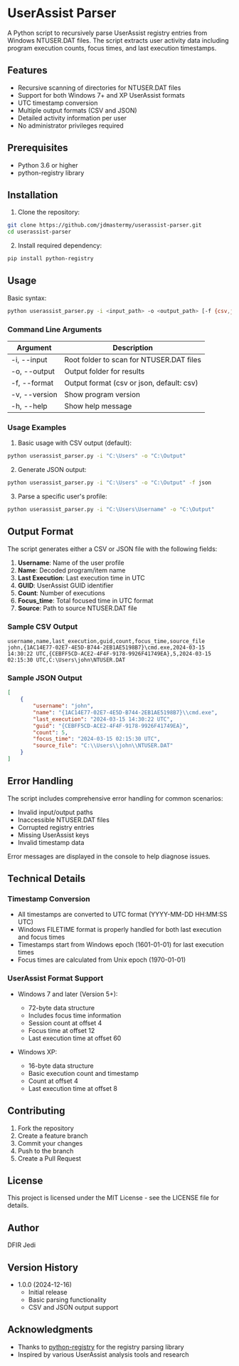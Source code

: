 # UserAssist Parser

A Python script to recursively parse UserAssist registry entries from Windows NTUSER.DAT files. The script extracts user activity data including program execution counts, focus times, and last execution timestamps.

## Features

- Recursive scanning of directories for NTUSER.DAT files
- Support for both Windows 7+ and XP UserAssist formats
- UTC timestamp conversion
- Multiple output formats (CSV and JSON)
- Detailed activity information per user
- No administrator privileges required

## Prerequisites

- Python 3.6 or higher
- python-registry library

## Installation

1. Clone the repository:
```bash
git clone https://github.com/jdmastermy/userassist-parser.git
cd userassist-parser
```

2. Install required dependency:
```bash
pip install python-registry
```

## Usage

Basic syntax:
```bash
python userassist_parser.py -i <input_path> -o <output_path> [-f {csv,json}]
```

### Command Line Arguments

| Argument | Description |
|----------|-------------|
| -i, --input | Root folder to scan for NTUSER.DAT files |
| -o, --output | Output folder for results |
| -f, --format | Output format (csv or json, default: csv) |
| -v, --version | Show program version |
| -h, --help | Show help message |

### Usage Examples

1. Basic usage with CSV output (default):
```bash
python userassist_parser.py -i "C:\Users" -o "C:\Output"
```

2. Generate JSON output:
```bash
python userassist_parser.py -i "C:\Users" -o "C:\Output" -f json
```

3. Parse a specific user's profile:
```bash
python userassist_parser.py -i "C:\Users\Username" -o "C:\Output"
```

## Output Format

The script generates either a CSV or JSON file with the following fields:

1. **Username**: Name of the user profile
2. **Name**: Decoded program/item name
3. **Last Execution**: Last execution time in UTC
4. **GUID**: UserAssist GUID identifier
5. **Count**: Number of executions
6. **Focus_time**: Total focused time in UTC format
7. **Source**: Path to source NTUSER.DAT file

### Sample CSV Output
```csv
username,name,last_execution,guid,count,focus_time,source_file
john,{1AC14E77-02E7-4E5D-B744-2EB1AE5198B7}\cmd.exe,2024-03-15 14:30:22 UTC,{CEBFF5CD-ACE2-4F4F-9178-9926F41749EA},5,2024-03-15 02:15:30 UTC,C:\Users\john\NTUSER.DAT
```

### Sample JSON Output
```json
[
    {
        "username": "john",
        "name": "{1AC14E77-02E7-4E5D-B744-2EB1AE5198B7}\\cmd.exe",
        "last_execution": "2024-03-15 14:30:22 UTC",
        "guid": "{CEBFF5CD-ACE2-4F4F-9178-9926F41749EA}",
        "count": 5,
        "focus_time": "2024-03-15 02:15:30 UTC",
        "source_file": "C:\\Users\\john\\NTUSER.DAT"
    }
]
```

## Error Handling

The script includes comprehensive error handling for common scenarios:

- Invalid input/output paths
- Inaccessible NTUSER.DAT files
- Corrupted registry entries
- Missing UserAssist keys
- Invalid timestamp data

Error messages are displayed in the console to help diagnose issues.

## Technical Details

### Timestamp Conversion

- All timestamps are converted to UTC format (YYYY-MM-DD HH:MM:SS UTC)
- Windows FILETIME format is properly handled for both last execution and focus times
- Timestamps start from Windows epoch (1601-01-01) for last execution times
- Focus times are calculated from Unix epoch (1970-01-01)

### UserAssist Format Support

- Windows 7 and later (Version 5+):
  - 72-byte data structure
  - Includes focus time information
  - Session count at offset 4
  - Focus time at offset 12
  - Last execution time at offset 60

- Windows XP:
  - 16-byte data structure
  - Basic execution count and timestamp
  - Count at offset 4
  - Last execution time at offset 8

## Contributing

1. Fork the repository
2. Create a feature branch
3. Commit your changes
4. Push to the branch
5. Create a Pull Request

## License

This project is licensed under the MIT License - see the LICENSE file for details.

## Author

DFIR Jedi

## Version History

- 1.0.0 (2024-12-16)
    - Initial release
    - Basic parsing functionality
    - CSV and JSON output support

## Acknowledgments

- Thanks to [python-registry](https://github.com/williballenthin/python-registry) for the registry parsing library
- Inspired by various UserAssist analysis tools and research
